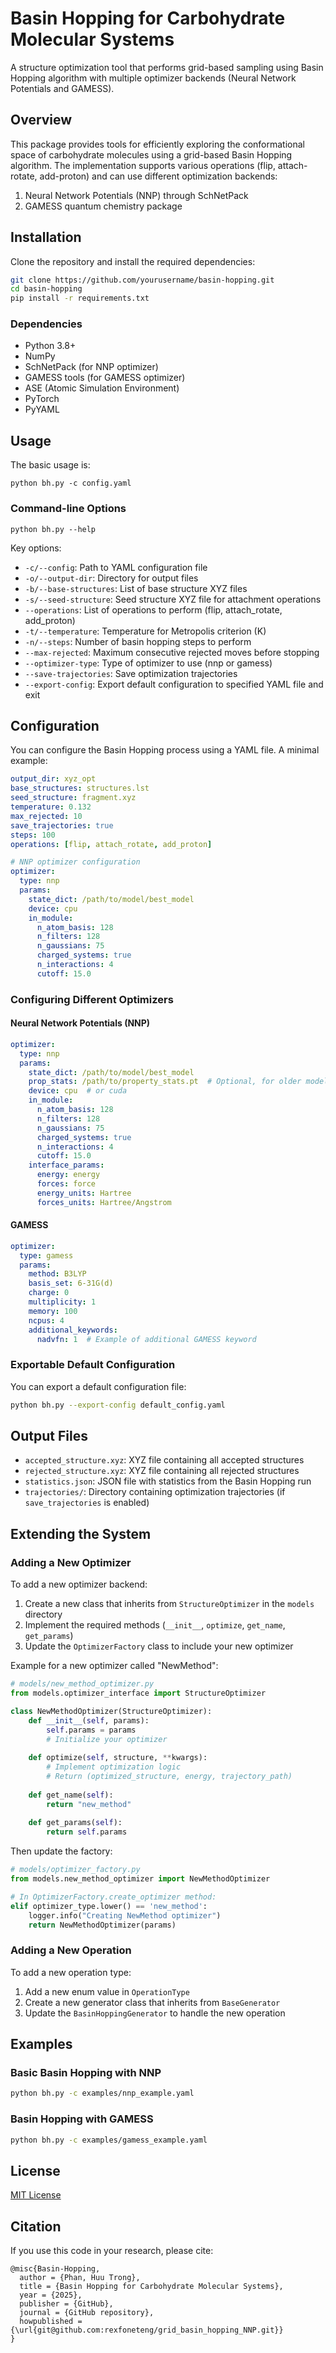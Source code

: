 # Basin Hopping for Carbohydrate Molecular Systems

A structure optimization tool that performs grid-based sampling using Basin Hopping algorithm with multiple optimizer backends (Neural Network Potentials and GAMESS).

## Overview

This package provides tools for efficiently exploring the conformational space of carbohydrate molecules using a grid-based Basin Hopping algorithm. The implementation supports various operations (flip, attach-rotate, add-proton) and can use different optimization backends:

1. Neural Network Potentials (NNP) through SchNetPack
2. GAMESS quantum chemistry package

## Installation

Clone the repository and install the required dependencies:

```bash
git clone https://github.com/yourusername/basin-hopping.git
cd basin-hopping
pip install -r requirements.txt
```

### Dependencies

- Python 3.8+
- NumPy
- SchNetPack (for NNP optimizer)
- GAMESS tools (for GAMESS optimizer)
- ASE (Atomic Simulation Environment)
- PyTorch
- PyYAML

## Usage

The basic usage is:

```
python bh.py -c config.yaml
```

### Command-line Options

```
python bh.py --help
```

Key options:
- `-c/--config`: Path to YAML configuration file
- `-o/--output-dir`: Directory for output files
- `-b/--base-structures`: List of base structure XYZ files
- `-s/--seed-structure`: Seed structure XYZ file for attachment operations
- `--operations`: List of operations to perform (flip, attach_rotate, add_proton)
- `-t/--temperature`: Temperature for Metropolis criterion (K)
- `-n/--steps`: Number of basin hopping steps to perform
- `--max-rejected`: Maximum consecutive rejected moves before stopping
- `--optimizer-type`: Type of optimizer to use (nnp or gamess)
- `--save-trajectories`: Save optimization trajectories
- `--export-config`: Export default configuration to specified YAML file and exit

## Configuration

You can configure the Basin Hopping process using a YAML file. A minimal example:

```yaml
output_dir: xyz_opt 
base_structures: structures.lst
seed_structure: fragment.xyz 
temperature: 0.132 
max_rejected: 10
save_trajectories: true
steps: 100
operations: [flip, attach_rotate, add_proton]

# NNP optimizer configuration
optimizer:
  type: nnp
  params:
    state_dict: /path/to/model/best_model
    device: cpu
    in_module: 
      n_atom_basis: 128
      n_filters: 128
      n_gaussians: 75
      charged_systems: true
      n_interactions: 4
      cutoff: 15.0
```

### Configuring Different Optimizers

#### Neural Network Potentials (NNP)

```yaml
optimizer:
  type: nnp
  params:
    state_dict: /path/to/model/best_model
    prop_stats: /path/to/property_stats.pt  # Optional, for older model formats
    device: cpu  # or cuda
    in_module: 
      n_atom_basis: 128
      n_filters: 128
      n_gaussians: 75
      charged_systems: true
      n_interactions: 4
      cutoff: 15.0
    interface_params: 
      energy: energy
      forces: force
      energy_units: Hartree
      forces_units: Hartree/Angstrom
```

#### GAMESS

```yaml
optimizer:
  type: gamess
  params:
    method: B3LYP
    basis_set: 6-31G(d)
    charge: 0
    multiplicity: 1
    memory: 100
    ncpus: 4
    additional_keywords:
      nadvfn: 1  # Example of additional GAMESS keyword
```

### Exportable Default Configuration

You can export a default configuration file:

```bash
python bh.py --export-config default_config.yaml
```

## Output Files

- `accepted_structure.xyz`: XYZ file containing all accepted structures
- `rejected_structure.xyz`: XYZ file containing all rejected structures
- `statistics.json`: JSON file with statistics from the Basin Hopping run
- `trajectories/`: Directory containing optimization trajectories (if `save_trajectories` is enabled)

## Extending the System

### Adding a New Optimizer

To add a new optimizer backend:

1. Create a new class that inherits from `StructureOptimizer` in the `models` directory
2. Implement the required methods (`__init__`, `optimize`, `get_name`, `get_params`)
3. Update the `OptimizerFactory` class to include your new optimizer

Example for a new optimizer called "NewMethod":

```python
# models/new_method_optimizer.py
from models.optimizer_interface import StructureOptimizer

class NewMethodOptimizer(StructureOptimizer):
    def __init__(self, params):
        self.params = params
        # Initialize your optimizer
        
    def optimize(self, structure, **kwargs):
        # Implement optimization logic
        # Return (optimized_structure, energy, trajectory_path)
        
    def get_name(self):
        return "new_method"
        
    def get_params(self):
        return self.params
```

Then update the factory:

```python
# models/optimizer_factory.py
from models.new_method_optimizer import NewMethodOptimizer

# In OptimizerFactory.create_optimizer method:
elif optimizer_type.lower() == 'new_method':
    logger.info("Creating NewMethod optimizer")
    return NewMethodOptimizer(params)
```

### Adding a New Operation

To add a new operation type:

1. Add a new enum value in `OperationType`
2. Create a new generator class that inherits from `BaseGenerator`
3. Update the `BasinHoppingGenerator` to handle the new operation

## Examples

### Basic Basin Hopping with NNP

```bash
python bh.py -c examples/nnp_example.yaml
```

### Basin Hopping with GAMESS

```bash
python bh.py -c examples/gamess_example.yaml
```

## License

[MIT License](LICENSE)

## Citation

If you use this code in your research, please cite:

```
@misc{Basin-Hopping,
  author = {Phan, Huu Trong},
  title = {Basin Hopping for Carbohydrate Molecular Systems},
  year = {2025},
  publisher = {GitHub},
  journal = {GitHub repository},
  howpublished = {\url{git@github.com:rexfoneteng/grid_basin_hopping_NNP.git}}
}
```
